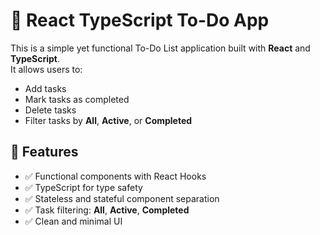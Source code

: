 # 📝 React TypeScript To-Do App

This is a simple yet functional To-Do List application built with **React** and **TypeScript**.  
It allows users to:

- Add tasks
- Mark tasks as completed
- Delete tasks
- Filter tasks by **All**, **Active**, or **Completed**

## 🚀 Features

- ✅ Functional components with React Hooks
- ✅ TypeScript for type safety
- ✅ Stateless and stateful component separation
- ✅ Task filtering: **All**, **Active**, **Completed**
- ✅ Clean and minimal UI
